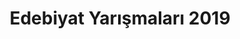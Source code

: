 ---
layout: category
headline: "Edebiyat Yarışmaları 2019"
title: "Edebiyat Yarışmaları 2019"
subline: "<ul class='nav flex-column'>
   <li class='nav-item'><a class='nav-link' href='/aralik-ayi-2019-yarismalari/'>Aralık 2019 Edebiyat Yarışmaları</a></li>
   <li class='nav-item'><a class='nav-link' href='/kasim-ayi-2019-yarismalari/'>Kasım 2019 Edebiyat Yarışmaları</a></li>
   <li class='nav-item'><a class='nav-link' href='/ekim-ayi-2019-edebiyat-yarismalari/'>Ekim 2019 Edebiyat Yarışmaları</a></li>
   <li class='nav-item'><a class='nav-link' href='/eylul-ayi-2019-edebiyat-yarismalari/'>Eylül 2019 Edebiyat Yarışmaları</a></li>
   <li class='nav-item'><a class='nav-link' href='/agustos-ayi-2019-edebiyat-yarismalari/'>Ağustos 2019 Edebiyat Yarışmaları</a></li>
   <li class='nav-item'><a class='nav-link' href='/temmuz-ayi-2019-edebiyat-yarismalari/'>Temmuz 2019 Edebiyat Yarışmaları</a></li>
   <li class='nav-item'><a class='nav-link' href='/haziran-ayi-2019-edebiyat-yarismalari/'>Haziran 2019 Edebiyat Yarışmaları</a></li>
   <li class='nav-item'><a class='nav-link' href='/mayis-ayi-2019-edebiyat-yarismalari/'>Mayıs 2019 Edebiyat Yarışmaları</a></li>
   <li class='nav-item'><a class='nav-link' href='/nisan-ayi-2019-edebiyat-yarismalari/'>Nisan 2019 Edebiyat Yarışmaları</a></li>
   <li class='nav-item'><a class='nav-link' href='/mart-ayi-2019-edebiyat-yarismalari/'>Mart 2019 Edebiyat Yarışmaları</a></li>
   <li class='nav-item'><a class='nav-link' href='/subat-2019-edebiyat-yarismalari/'>Şubat 2019 Edebiyat Yarışmaları</a></li>
</ul>"
permalink: "2019-edebiyat-yarismalari/"
description: "2019 yılında düzenlenmiş olan tüm edebiyat yarışmalarını bu sayfadan ay-ay görüntüleyebilirsiniz."
showEmpty: false
---